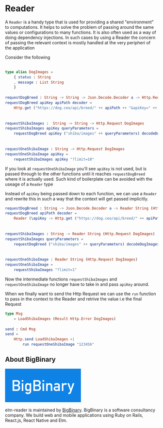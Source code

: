 # Reader

A ```Reader``` is a handy type that is used for providing a shared "environment" to computations.
It helps to solve the problem of passing around the same values or configurations to many functions.
It is also often used as a way of doing dependency injections. In such cases by using a Reader the concern of passing the relevant context is mostly handled at the very peripheri of the application


Consider the following

```elm

type alias DogImages =
    { status : String
    , message : List String
    }
    
requestDogBreed : String -> String -> Json.Decode.Decoder a -> Http.Request a
requestDogBreed apiKey apiPath decoder =
    Http.get ("https://dog.ceo/api/breed/" ++ apiPath ++ "&apiKey=" ++ apiKey) decoder


requestShibaImages :  String -> String -> Http.Request DogImages
requestShibaImages apiKey queryParameters =
    requestDogBreed apiKey ("shiba/images" ++ queryParameters) decodeDogImages


requestOneShibaImage : String -> Http.Request DogImages
requestOneShibaImage apiKey =
    requestShibaImages apiKey "?limit=10"

```

If you look at ```requestOneShibaImage``` you’ll see ```apiKey``` is not used, but is passed through to the other functions until it reaches ```requestDogBreed``` where it is actually used. Such kind of boilerplate can be avoided with the useage of a ```Reader``` type

Instead of ```apiKey``` being passed down to each function, we can use a ```Reader``` and rewrite this in such a way that the context will get passed implicitly.


```elm
requestDogBreed : String -> Json.Decode.Decoder a -> Reader String (Http.Request a)
requestDogBreed apiPath decoder =
    Reader (\apiKey -> Http.get ("https://dog.ceo/api/breed/" ++ apiPath ++ "&apiKey=" ++ apiKey) decoder )


requestShibaImages : String -> Reader String (Http.Request DogImages)
requestShibaImages queryParameters =
    requestDogBreed ("shiba/images" ++ queryParameters) decodeDogImages


requestOneShibaImage : Reader String (Http.Request DogImages)
requestOneShibaImage =
    requestShibaImages "?limit=1"

```

Now the intermediate functions ```requestShibaImages``` and ```requestOneShibaImage``` no longer have to take in and pass ```apiKey``` around.

When we finally want to send the Http Request we can use the ```run``` function to pass in the context to the Reader and retrive the value i.e the final Request

```elm
type Msg
    = LoadShibaImages (Result Http.Error DogImages)

send : Cmd Msg
send =
    Http.send LoadShibaImages <|
        run requestOneShibaImage "123456"

```

## About BigBinary

![BigBinary](https://raw.githubusercontent.com/bigbinary/bigbinary-assets/press-assets/PNG/logo-light-solid-small.png?raw=true)

elm-reader is maintained by [BigBinary](https://www.BigBinary.com). BigBinary is a software consultancy company. We build web and mobile applications using Ruby on Rails, React.js, React Native and Elm.
